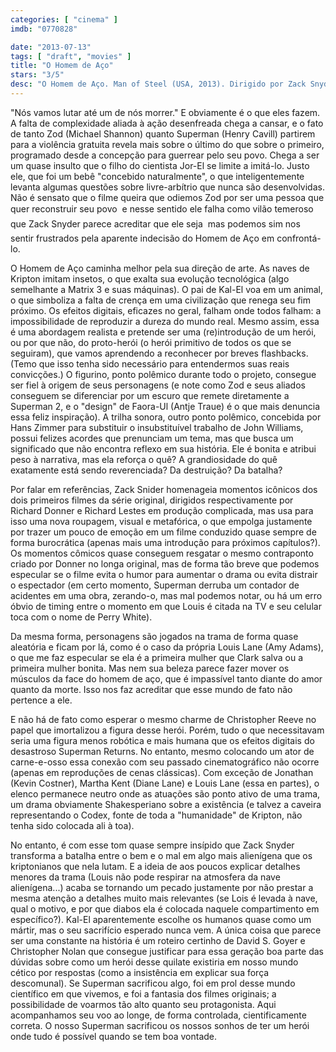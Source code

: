 ```yaml
---
categories: [ "cinema" ]
imdb: "0770828"

date: "2013-07-13"
tags: [ "draft", "movies" ]
title: "O Homem de Aço"
stars: "3/5"
desc: "O Homem de Aço. Man of Steel (USA, 2013). Dirigido por Zack Snyder. Escrito por David S. Goyer, David S. Goyer, Christopher Nolan, Jerry Siegel, Joe Shuster. Com Henry Cavill, Amy Adams, Michael Shannon, Diane Lane, Russell Crowe, Antje Traue, Harry Lennix, Richard Schiff, Christopher Meloni."
---
```

"Nós vamos lutar até um de nós morrer." E obviamente é o que eles fazem. A falta de complexidade aliada à ação desenfreada chega a cansar, e o fato de tanto Zod (Michael Shannon) quanto Superman (Henry Cavill) partirem para a violência gratuita revela mais sobre o último do que sobre o primeiro, programado desde a concepção para guerrear pelo seu povo. Chega a ser um quase insulto que o filho do cientista Jor-El se limite a imitá-lo. Justo ele, que foi um bebê "concebido naturalmente", o que inteligentemente levanta algumas questões sobre livre-arbítrio que nunca são desenvolvidas. Não é sensato que o filme queira que odiemos Zod por ser uma pessoa que quer reconstruir seu povo  e nesse sentido ele falha como vilão temeroso que Zack Snyder parece acreditar que ele seja  mas podemos sim nos sentir frustrados pela aparente indecisão do Homem de Aço em confrontá-lo.

O Homem de Aço caminha melhor pela sua direção de arte. As naves de Kripton imitam insetos, o que exalta sua evolução tecnológica (algo semelhante a Matrix 3 e suas máquinas). O pai de Kal-El voa em um animal, o que simboliza a falta de crença em uma civilização que renega seu fim próximo. Os efeitos digitais, eficazes no geral, falham onde todos falham: a impossibilidade de reproduzir a dureza do mundo real. Mesmo assim, essa é uma abordagem realista e pretende ser uma (re)introdução de um herói, ou por que não, do proto-herói (o herói primitivo de todos os que se seguiram), que vamos aprendendo a reconhecer por breves flashbacks. (Temo que isso tenha sido necessário para entendermos suas reais convicções.) O figurino, ponto polêmico durante todo o projeto, consegue ser fiel à origem de seus personagens (e note como Zod e seus aliados conseguem se diferenciar por um escuro que remete diretamente a Superman 2, e o "design" de Faora-Ul (Antje Traue) é o que mais denuncia essa feliz inspiração). A trilha sonora, outro ponto polêmico, concebida por Hans Zimmer para substituir o insubstituível trabalho de John Williams, possui felizes acordes que prenunciam um tema, mas que busca um significado que não encontra reflexo em sua história. Ele é bonita e atribui peso à narrativa, mas ela reforça o quê? A grandiosidade do quê exatamente está sendo reverenciada? Da destruição? Da batalha?

Por falar em referências, Zack Snider homenageia momentos icônicos dos dois primeiros filmes da série original, dirigidos respectivamente por Richard Donner e Richard Lestes em produção complicada, mas usa para isso uma nova roupagem, visual e metafórica, o que empolga justamente por trazer um pouco de emoção em um filme conduzido quase sempre de forma burocrática (apenas mais uma introdução para próximos capítulos?). Os momentos cômicos quase conseguem resgatar o mesmo contraponto criado por Donner no longa original, mas de forma tão breve que podemos especular se o filme evita o humor para aumentar o drama ou evita distrair o espectador (em certo momento, Superman derruba um contador de acidentes em uma obra, zerando-o, mas mal podemos notar, ou há um erro óbvio de timing entre o momento em que Louis é citada na TV e seu celular toca com o nome de Perry White).

Da mesma forma, personagens são jogados na trama de forma quase aleatória e ficam por lá, como é o caso da própria Louis Lane (Amy Adams), o que me faz especular se ela é a primeira mulher que Clark salva ou a primeira mulher bonita. Mas nem sua beleza parece fazer mover os músculos da face do homem de aço, que é impassível tanto diante do amor quanto da morte. Isso nos faz acreditar que esse mundo de fato não pertence a ele.

E não há de fato como esperar o mesmo charme de Christopher Reeve no papel que imortalizou a figura desse herói. Porém, tudo o que necessitavam seria uma figura menos robótica e mais humana que os efeitos digitais do desastroso Superman Returns. No entanto, mesmo colocando um ator de carne-e-osso essa conexão com seu passado cinematográfico não ocorre (apenas em reproduções de cenas clássicas). Com exceção de Jonathan (Kevin Costner), Martha Kent (Diane Lane) e Louis Lane (essa en partes), o elenco permanece neutro onde as atuações são ponto ativo de uma trama, um drama obviamente Shakesperiano sobre a existência (e talvez a caveira representando o Codex, fonte de toda a "humanidade" de Kripton, não tenha sido colocada ali à toa).

No entanto, é com esse tom quase sempre insípido que Zack Snyder transforma a batalha entre o bem e o mal em algo mais alienígena que os kriptonianos que nela lutam. E a ideia de aos poucos explicar detalhes menores da trama (Louis não pode respirar na atmosfera da nave alienígena...) acaba se tornando um pecado justamente por não prestar a mesma atenção a detalhes muito mais relevantes (se Lois é levada à nave, qual o motivo, e por que diabos ela é colocada naquele compartimento em específico?). Kal-El aparentemente escolhe os humanos quase como um mártir, mas o seu sacrifício esperado nunca vem. A única coisa que parece ser uma constante na história é um roteiro certinho de David S. Goyer e Christopher Nolan que consegue justificar para essa geração boa parte das dúvidas sobre como um herói desse quilate existiria em nosso mundo cético por respostas (como a insistência em explicar sua força descomunal). Se Superman sacrificou algo, foi em prol desse mundo científico em que vivemos, e foi a fantasia dos filmes originais; a possibilidade de voarmos tão alto quanto seu protagonista. Aqui acompanhamos seu voo ao longe, de forma controlada, cientificamente correta. O nosso Superman sacrificou os nossos sonhos de ter um herói onde tudo é possível quando se tem boa vontade.

